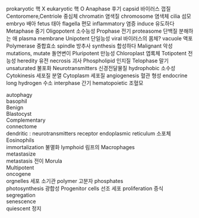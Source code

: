 prokaryotic 핵 X
eukaryotic 핵 O
Anaphase  후기
capsid  바이러스 껍질
Centoromere,Centriole  중심체
chromatin 염색질
chromosome  염색체
cilia  섬모
embryo  배아
fetus  태아
flagella  편모
inflammatory  염증
induce  유도하다
Metaphase  중기
Oligopotent  소수능성
Prophase  전기
proteasome  단백질 분해하는 애
plasma membrane
Unipotent  단일능성
viral 바이러스의 몸체?
vacuole  액포
Polymerase  중합효소
spindle  방추사
synthesis  합성하다
Malignant  악성
mutations, mutate  돌연변이
Pluripotent  만능성
Chloroplast  엽록체
Totipotent  전능성
heredity 유전
necrosis  괴사
Phospholipid  인지질
Telophase 말기
unsaturated  불포화
Neurotransmitters  신경전달물질
hydrophobic 소수성
Cytokinesis  세포질 분열
Cytoplasm  세포질
angiogenesis 혈관 형성
endocrine  long
hydrogen 수소
interphase 간기
hematopoietic  조혈모




autophagy  
basophil  
Benign  
Blastocyst  
Complementary  
connectome  
dendritic : neurotransmitters receptor
endoplasmic reticulum  소포체
Eosinophils  
immortalization 불멸화
lymphoid 림프의
Macrophages  
metastasize  
metastasis 전이
Morula  
Multipotent  
oncogene  
orgnelles 세포 소기관
polymer 고분자
phosphates  
photosynthesis 광합성
Progenitor cells  선조 세포
proliferation 증식
segregation  
senescence  
quiescent 정지